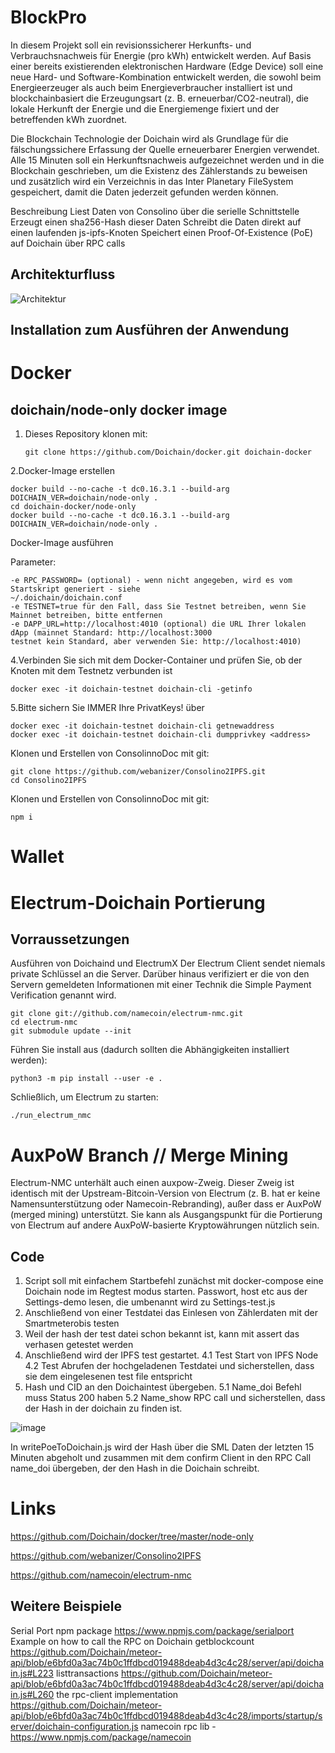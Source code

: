 # BlockPro

In diesem Projekt soll ein revisionssicherer Herkunfts- und Verbrauchsnachweis für Energie (pro 
kWh) entwickelt werden. Auf Basis einer bereits existierenden elektronischen Hardware (Edge 
Device) soll eine neue Hard- und Software-Kombination entwickelt werden, die
sowohl beim Energieerzeuger als auch beim Energieverbraucher installiert ist und 
blockchainbasiert die Erzeugungsart (z. B. erneuerbar/CO2-neutral), die lokale Herkunft der 
Energie und die Energiemenge fixiert und der betreffenden kWh zuordnet.  

Die Blockchain Technologie der Doichain wird als Grundlage für die fälschungssichere Erfassung der Quelle erneuerbarer Energien verwendet. Alle 15 Minuten soll ein Herkunftsnachweis aufgezeichnet werden und in die Blockchain geschrieben, um die Existenz des Zählerstands zu beweisen und zusätzlich wird ein Verzeichnis in das Inter Planetary FileSystem gespeichert, damit die Daten jederzeit gefunden werden können.

Beschreibung
Liest Daten von Consolino über die serielle Schnittstelle
Erzeugt einen sha256-Hash dieser Daten
Schreibt die Daten direkt auf einen laufenden js-ipfs-Knoten
Speichert einen Proof-Of-Existence (PoE) auf Doichain über RPC calls


## Architekturfluss

![Architektur](https://user-images.githubusercontent.com/68154263/124475865-80c88f00-dda2-11eb-96ba-b6e54b4c6a83.PNG)


## Installation zum Ausführen der Anwendung

# Docker

## doichain/node-only docker image

1. Dieses Repository klonen mit: 



       git clone https://github.com/Doichain/docker.git doichain-docker


2.Docker-Image erstellen 

    
    docker build --no-cache -t dc0.16.3.1 --build-arg DOICHAIN_VER=doichain/node-only .
    cd doichain-docker/node-only
    docker build --no-cache -t dc0.16.3.1 --build-arg DOICHAIN_VER=doichain/node-only .


Docker-Image ausführen

Parameter:

    -e RPC_PASSWORD= (optional) - wenn nicht angegeben, wird es vom Startskript generiert - siehe
    ~/.doichain/doichain.conf
    -e TESTNET=true für den Fall, dass Sie Testnet betreiben, wenn Sie Mainnet betreiben, bitte entfernen
    -e DAPP_URL=http://localhost:4010 (optional) die URL Ihrer lokalen dApp (mainnet Standard: http://localhost:3000                                                                 testnet kein Standard, aber verwenden Sie: http://localhost:4010)



4.Verbinden Sie sich mit dem Docker-Container und prüfen Sie, ob der Knoten mit dem Testnetz verbunden ist


    docker exec -it doichain-testnet doichain-cli -getinfo
    

5.Bitte sichern Sie IMMER Ihre PrivatKeys! über

    docker exec -it doichain-testnet doichain-cli getnewaddress
    docker exec -it doichain-testnet doichain-cli dumpprivkey <address>


Klonen und Erstellen von ConsolinnoDoc mit git:

    git clone https://github.com/webanizer/Consolino2IPFS.git
    cd Consolino2IPFS
    
Klonen und Erstellen von ConsolinnoDoc mit git:

    npm i

# Wallet

 


# Electrum-Doichain Portierung
   
## Vorraussetzungen
Ausführen von Doichaind und ElectrumX
Der Electrum Client sendet niemals private Schlüssel an die Server. Darüber hinaus verifiziert er die von den Servern gemeldeten Informationen mit einer Technik die Simple Payment Verification genannt wird.


    git clone git://github.com/namecoin/electrum-nmc.git
    cd electrum-nmc
    git submodule update --init
      
Führen Sie install aus (dadurch sollten die Abhängigkeiten installiert werden):
    
    python3 -m pip install --user -e .

    

Schließlich, um Electrum zu starten:  
    
    ./run_electrum_nmc


        

    
# AuxPoW Branch  // Merge Mining

Electrum-NMC unterhält auch einen auxpow-Zweig. Dieser Zweig ist identisch mit der Upstream-Bitcoin-Version von Electrum (z. B. hat er keine Namensunterstützung oder Namecoin-Rebranding), außer dass er AuxPoW (merged mining) unterstützt. Sie kann als Ausgangspunkt für die Portierung von Electrum auf andere AuxPoW-basierte Kryptowährungen nützlich sein.

    

## Code

1.	Script soll mit einfachem Startbefehl zunächst mit docker-compose eine Doichain node im Regtest modus starten.
        Passwort, host etc aus der Settings-demo lesen, die umbenannt wird zu Settings-test.js
2.	Anschließend von einer Testdatei das Einlesen von Zählerdaten mit der Smartmeterobis testen
3.	Weil der hash der test datei schon bekannt ist, kann mit assert das verhasen getestet werden
4.	Anschließend wird der IPFS test gestartet.
4.1     Test Start von IPFS Node
4.2     Test Abrufen der hochgeladenen Testdatei und sicherstellen, dass sie dem eingelesenen test file entspricht
5.	Hash und CID an den Doichaintest übergeben.
5.1     Name_doi Befehl muss Status 200 haben
5.2     Name_show RPC call und sicherstellen, dass der Hash in der doichain zu finden ist.

![image](https://user-images.githubusercontent.com/68154263/124521436-c2335b80-ddef-11eb-9b9c-c8f9a9d1f11c.png)



In writePoeToDoichain.js wird der Hash über die SML Daten der letzten 15 Minuten abgeholt und zusammen mit dem confirm Client in den RPC Call name_doi übergeben, der den Hash in die Doichain schreibt.






# Links

https://github.com/Doichain/docker/tree/master/node-only

https://github.com/webanizer/Consolino2IPFS

https://github.com/namecoin/electrum-nmc

## Weitere Beispiele 
Serial Port npm package https://www.npmjs.com/package/serialport
Example on how to call the RPC on Doichain
getblockcount https://github.com/Doichain/meteor-api/blob/e6bfd0a3ac74b0c1ffdbcd019488deab4d3c4c28/server/api/doichain.js#L223
listtransactions https://github.com/Doichain/meteor-api/blob/e6bfd0a3ac74b0c1ffdbcd019488deab4d3c4c28/server/api/doichain.js#L260
the rpc-client implementation https://github.com/Doichain/meteor-api/blob/e6bfd0a3ac74b0c1ffdbcd019488deab4d3c4c28/imports/startup/server/doichain-configuration.js
namecoin rpc lib - https://www.npmjs.com/package/namecoin
   












